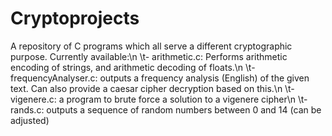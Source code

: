 # Cryptoprojects

A repository of C programs which all serve a different cryptographic purpose. Currently available:\n
    \t- arithmetic.c: Performs arithmetic encoding of strings, and arithmetic decoding of floats.\n
    \t- frequencyAnalyser.c: outputs a frequency analysis (English) of the given text. Can also provide a caesar cipher decryption based on this.\n
    \t- vigenere.c: a program to brute force a solution to a vigenere cipher\n
    \t- rands.c: outputs a sequence of random numbers between 0 and 14 (can be adjusted)
